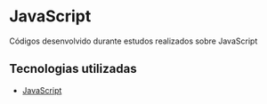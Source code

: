 # JavaScript

Códigos desenvolvido durante estudos realizados sobre JavaScript

## Tecnologias utilizadas

- [JavaScript](https://www.javascript.com/)

